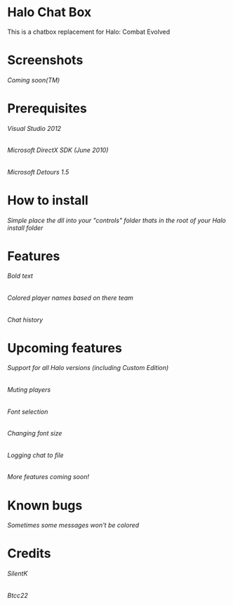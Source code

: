# Halo Chat Box
This is a chatbox replacement for Halo: Combat Evolved

# Screenshots

###### Coming soon(TM)


# Prerequisites

###### Visual Studio 2012

###### Microsoft DirectX SDK (June 2010)

###### Microsoft Detours 1.5

# How to install

###### Simple place the dll into your "controls" folder thats in the root of your Halo install folder

# Features

######  Bold text

######  Colored player names based on there team

######  Chat history




# Upcoming features

######  Support for all Halo versions (including Custom Edition)

######  Muting players

######  Font selection

######  Changing font size

######  Logging chat to file

###### More features coming soon!


# Known bugs

###### Sometimes some messages won't be colored


# Credits

###### SilentK

###### Btcc22
